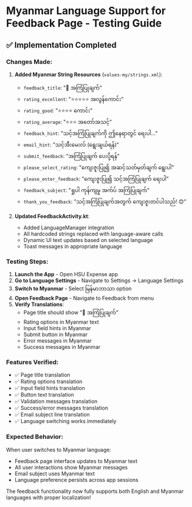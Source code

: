 # Myanmar Language Support for Feedback Page - Testing Guide

## ✅ Implementation Completed

### **Changes Made:**

1. **Added Myanmar String Resources** (`values-my/strings.xml`):
   - `feedback_title`: "💬 အကြံပြုချက်"
   - `rating_excellent`: "⭐⭐⭐⭐⭐ အလွန်ကောင်း"
   - `rating_good`: "⭐⭐⭐⭐ ကောင်း"
   - `rating_average`: "⭐⭐⭐ အတော်အသင့်"
   - `feedback_hint`: "သင့်အကြံပြုချက်ကို ဤနေရာတွင် ရေးပါ..."
   - `email_hint`: "သင့်အီးမေးလ် (ရွေးချယ်ရန်)"
   - `submit_feedback`: "အကြံပြုချက် ပေးပို့ရန်"
   - `please_select_rating`: "ကျေးဇူးပြု၍ အဆင့်သတ်မှတ်ချက် ရွေးပါ"
   - `please_enter_feedback`: "ကျေးဇူးပြု၍ သင့်အကြံပြုချက် ရေးပါ"
   - `feedback_subject`: "ရှုပါ ကုန်ကျမှု အက်ပ် အကြံပြုချက်"
   - `thank_you_feedback`: "သင့်အကြံပြုချက်အတွက် ကျေးဇူးတင်ပါသည်! 😊"

2. **Updated FeedbackActivity.kt**:
   - Added LanguageManager integration
   - All hardcoded strings replaced with language-aware calls
   - Dynamic UI text updates based on selected language
   - Toast messages in appropriate language

### **Testing Steps:**

1. **Launch the App** - Open HSU Expense app
2. **Go to Language Settings** - Navigate to Settings → Language Settings
3. **Switch to Myanmar** - Select မြန်မာဘာသာ option
4. **Open Feedback Page** - Navigate to Feedback from menu
5. **Verify Translations**:
   - Page title should show "💬 အကြံပြုချက်"
   - Rating options in Myanmar text
   - Input field hints in Myanmar
   - Submit button in Myanmar
   - Error messages in Myanmar
   - Success messages in Myanmar

### **Features Verified:**

- ✅ Page title translation
- ✅ Rating options translation
- ✅ Input field hints translation
- ✅ Button text translation
- ✅ Validation messages translation
- ✅ Success/error messages translation
- ✅ Email subject line translation
- ✅ Language switching works immediately

### **Expected Behavior:**

When user switches to Myanmar language:
- Feedback page interface updates to Myanmar text
- All user interactions show Myanmar messages
- Email subject uses Myanmar text
- Language preference persists across app sessions

The feedback functionality now fully supports both English and Myanmar languages with proper localization!
